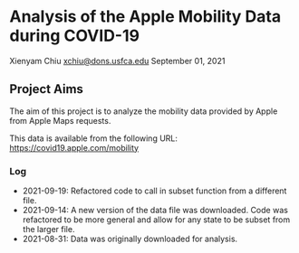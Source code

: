 # Analysis of the Apple Mobility Data during COVID-19

Xienyam Chiu
xchiu@dons.usfca.edu
September 01, 2021

## Project Aims
The aim of this project is to analyze the mobility data provided by Apple from Apple Maps requests.

This data is available from the following URL:
https://covid19.apple.com/mobility

### Log
* 2021-09-19: Refactored code to call in subset function from a different file.
* 2021-09-14: A new version of the data file was downloaded. Code was refactored to be more general and allow for any state to be subset from the larger file.
* 2021-08-31: Data was originally downloaded for analysis.

